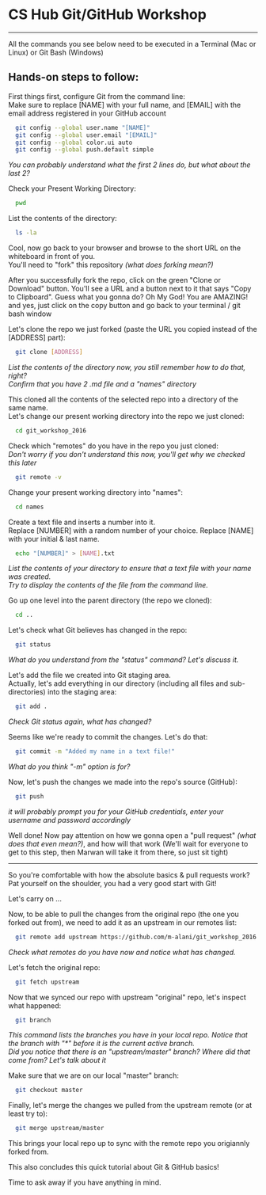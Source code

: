 # CS Hub Git/GitHub Workshop  
-----

All the commands you see below need to be executed in a Terminal (Mac or Linux) or Git Bash (Windows)

## Hands-on steps to follow:
First things first, configure Git from the command line:  
Make sure to replace [NAME] with your full name, and [EMAIL] with the email address registered in your GitHub account

```sh
  git config --global user.name "[NAME]"
  git config --global user.email "[EMAIL]"
  git config --global color.ui auto
  git config --global push.default simple
```

_You can probably understand what the first 2 lines do, but what about the last 2?_

Check your Present Working Directory:

```sh
  pwd
```

List the contents of the directory:

```sh
  ls -la
```  

Cool, now go back to your browser and browse to the short URL on the whiteboard in front of you.  
You'll need to "fork" this repository _(what does forking mean?)_  

After you successfully fork the repo, click on the green "Clone or Download" button. You'll see a URL and a button next to it that says "Copy to Clipboard". Guess what you gonna do? Oh My God! You are AMAZING! and yes, just click on the copy button and go back to your terminal / git bash window  

Let's clone the repo we just forked (paste the URL you copied instead of the [ADDRESS] part):

```sh
  git clone [ADDRESS]
```

_List the contents of the directory now, you still remember how to do that, right?_  
_Confirm that you have 2 .md file and a "names" directory_  

This cloned all the contents of the selected repo into a directory of the same name.  
Let's change our present working directory into the repo we just cloned:

```sh
  cd git_workshop_2016
```

Check which "remotes" do you have in the repo you just cloned:  
_Don't worry if you don't understand this now, you'll get why we checked this later_  

```sh
  git remote -v
```

Change your present working directory into "names":

```sh
  cd names
```

Create a text file and inserts a number into it.  
Replace [NUMBER] with a random number of your choice.
Replace [NAME] with your initial & last name.

```sh
  echo "[NUMBER]" > [NAME].txt
```

_List the contents of your directory to ensure that a text file with your name was created._  
_Try to display the contents of the file from the command line._

Go up one level into the parent directory (the repo we cloned):

```sh
  cd ..
```

Let's check what Git believes has changed in the repo:

```sh
  git status
```

_What do you understand from the "status" command? Let's discuss it._  

Let's add the file we created into Git staging area.  
Actually, let's add everything in our directory (including all files and sub-directories) into the staging area:

```sh
  git add .
```

_Check Git status again, what has changed?_

Seems like we're ready to commit the changes. Let's do that:

```sh
  git commit -m "Added my name in a text file!"
```

_What do you think "-m" option is for?_

Now, let's push the changes we made into the repo's source (GitHub):

```sh
  git push
```

_it will probably prompt you for your GitHub credentials, enter your username and password accordingly_

Well done! Now pay attention on how we gonna open a "pull request" _(what does that even mean?)_, and how will that work (We'll wait for everyone to get to this step, then Marwan will take it from there, so just sit tight)

-----

So you're comfortable with how the absolute basics & pull requests work? Pat yourself on the shoulder, you had a very good start with Git!

Let's carry on ...

Now, to be able to pull the changes from the original repo (the one you forked out from), we need to add it as an upstream in our remotes list:

```sh
  git remote add upstream https://github.com/m-alani/git_workshop_2016.git
```

_Check what remotes do you have now and notice what has changed._  

Let's fetch the original repo:

```sh
  git fetch upstream
```

Now that we synced our repo with upstream "original" repo, let's inspect what happened:

```sh
  git branch
```

_This command lists the branches you have in your local repo. Notice that the branch with "*" before it is the current active branch._  
_Did you notice that there is an "upstream/master" branch? Where did that come from? Let's talk about it_  

Make sure that we are on our local "master" branch:

```sh
  git checkout master
```

Finally, let's merge the changes we pulled from the upstream remote (or at least try to):

```sh
  git merge upstream/master
```

This brings your local repo up to sync with the remote repo you origiannly forked from.  

This also concludes this quick tutorial about Git & GitHub basics!  

Time to ask away if you have anything in mind.
